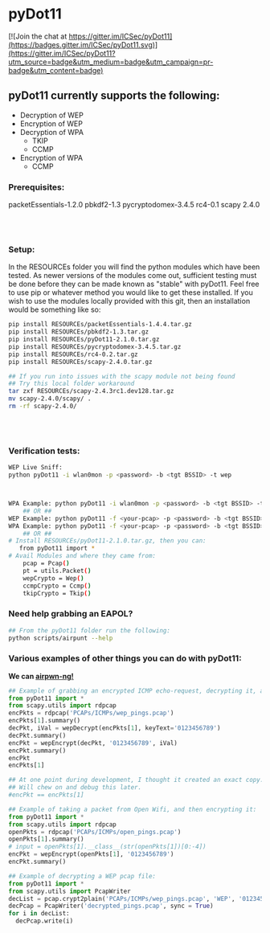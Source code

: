 # pyDot11

[![Join the chat at https://gitter.im/ICSec/pyDot11](https://badges.gitter.im/ICSec/pyDot11.svg)](https://gitter.im/ICSec/pyDot11?utm_source=badge&utm_medium=badge&utm_campaign=pr-badge&utm_content=badge)

## pyDot11 currently supports the following:
* Decryption of WEP
* Encryption of WEP
* Decryption of WPA
   * TKIP
   * CCMP
* Encryption of WPA</br>
   * CCMP

### Prerequisites:
packetEssentials-1.2.0
pbkdf2-1.3
pycryptodomex-3.4.5
rc4-0.1
scapy 2.4.0

<br><br>

### Setup:

In the RESOURCEs folder you will find the python modules which have been tested.  As newer versions of the modules come out, sufficient testing must be done before they can be made known as "stable" with pyDot11.  Feel free to use pip or whatever method you would like to get these installed.  If you wish to use the modules locally provided with this git, then an installation would be something like so:
````bash
pip install RESOURCEs/packetEssentials-1.4.4.tar.gz
pip install RESOURCEs/pbkdf2-1.3.tar.gz
pip install RESOURCEs/pyDot11-2.1.0.tar.gz
pip install RESOURCEs/pycryptodomex-3.4.5.tar.gz
pip install RESOURCEs/rc4-0.2.tar.gz
pip install RESOURCEs/scapy-2.4.0.tar.gz

## If you run into issues with the scapy module not being found
## Try this local folder workaround
tar zxf RESOURCEs/scapy-2.4.3rc1.dev128.tar.gz
mv scapy-2.4.0/scapy/ .
rm -rf scapy-2.4.0/
````
<br><br>

### Verification tests:
````bash
WEP Live Sniff:
python pyDot11 -i wlan0mon -p <password> -b <tgt BSSID> -t wep



WPA Example: python pyDot11 -i wlan0mon -p <password> -b <tgt BSSID> -t wpa -e <tgt ESSID>
    ## OR ##
WEP Example: python pyDot11 -f <your-pcap> -p <password> -b <tgt BSSID> -t wep
WPA Example: python pyDot11 -f <your-pcap> -p <password> -b <tgt BSSID> -t wpa -e <tgt ESSID>
    ## OR ##
# Install RESOURCEs/pyDot11-2.1.0.tar.gz, then you can:
   from pyDot11 import *
# Avail Modules and where they came from:
    pcap = Pcap()
    pt = utils.Packet()
    wepCrypto = Wep()
    ccmpCrypto = Ccmp()
    tkipCrypto = Tkip()
````
### Need help grabbing an EAPOL?
````bash
## From the pyDot11 folder run the following:
python scripts/airpunt --help
````
### Various examples of other things you can do with pyDot11:
<strong>We can <a href="https://github.com/ICSec/airpwn-ng">airpwn-ng!</href></strong>
````python
## Example of grabbing an encrypted ICMP echo-request, decrypting it, and then replaying it:
from pyDot11 import *
from scapy.utils import rdpcap
encPkts = rdpcap('PCAPs/ICMPs/wep_pings.pcap')
encPkts[1].summary()
decPkt, iVal = wepDecrypt(encPkts[1], keyText='0123456789')
decPkt.summary()
encPkt = wepEncrypt(decPkt, '0123456789', iVal)
encPkt.summary()
encPkt
encPkts[1]

## At one point during development, I thought it created an exact copy.
## Will chew on and debug this later.
#encPkt == encPkts[1]
````

````python
## Example of taking a packet from Open Wifi, and then encrypting it:
from pyDot11 import *
from scapy.utils import rdpcap
openPkts = rdpcap('PCAPs/ICMPs/open_pings.pcap')
openPkts[1].summary()
# input = openPkts[1].__class__(str(openPkts[1])[0:-4])
encPkt = wepEncrypt(openPkts[1], '0123456789')
encPkt.summary()
````

````python
## Example of decrypting a WEP pcap file:
from pyDot11 import *
from scapy.utils import PcapWriter
decList = pcap.crypt2plain('PCAPs/ICMPs/wep_pings.pcap', 'WEP', '0123456789')
decPcap = PcapWriter('decrypted_pings.pcap', sync = True)
for i in decList:
  decPcap.write(i)
````
